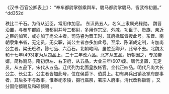 《汉书·百官公卿表上》：  “奉车都尉掌御乘舆车，駙马都尉掌駙马，皆武帝初置。” ^dd352d

秩比二千石。为侍从近臣，常用作加官。
东汉员五人，名义上隶属光禄勋。
魏晋沿置，与奉车都尉、骑都尉并号三都尉，多用作宗室、外戚、功臣子、贵族、亲近之臣的加官，或亦加于尚公主者。司马睿为晋王时，其府掾属皆授此号。东晋、南朝隶集书省，无定员，无实职，尚公主者亦多加此号。至梁、陈渐成定制，专加尚公主者。梁无班秩，陈七品、六百石。北朝略同，虽位至卿尹，此号不去。北魏太和十七年(493)定为从四品上，二十三年改六品。北齐从五品。历朝因之，专加帝婿，简称驸马。隋初隶左、右卫府，从五品。大业三年(607)废。唐代复置，无定员，从五品下。宋代从五品。辽代列为北面皇族帐官。金代正四品。明代凡尚大长公主、长公主、公主者皆加此号，位在侯爵下、伯爵上。初有典兵出镇及掌府部事者，其后多不与政事，惟奉祀孝陵，摄行庙祭，署宗人府事。清代改称额驸 ，又分固伦额驸及和硕额驸 。